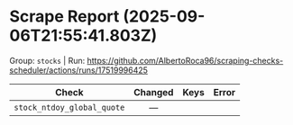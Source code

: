 # Scrape Report (2025-09-06T21:55:41.803Z)

Group: `stocks`  |  Run: https://github.com/AlbertoRoca96/scraping-checks-scheduler/actions/runs/17519996425

| Check | Changed | Keys | Error |
|---|:---:|:--|:--|
| `stock_ntdoy_global_quote` | — |  |  |
